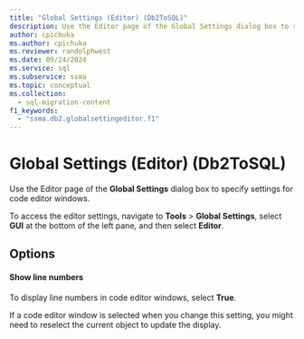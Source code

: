 ```yaml
---
title: "Global Settings (Editor) (Db2ToSQL)"
description: Use the Editor page of the Global Settings dialog box to specify settings for code editor windows.
author: cpichuka
ms.author: cpichuka
ms.reviewer: randolphwest
ms.date: 09/24/2024
ms.service: sql
ms.subservice: ssma
ms.topic: conceptual
ms.collection:
  - sql-migration-content
f1_keywords:
  - "ssma.db2.globalsettingeditor.f1"
---
```

# Global Settings (Editor) (Db2ToSQL)

Use the Editor page of the **Global Settings** dialog box to specify settings for code editor windows.

To access the editor settings, navigate to **Tools** > **Global Settings**, select **GUI** at the bottom of the left pane, and then select **Editor**.

## Options

#### Show line numbers

To display line numbers in code editor windows, select **True**.

If a code editor window is selected when you change this setting, you might need to reselect the current object to update the display.
